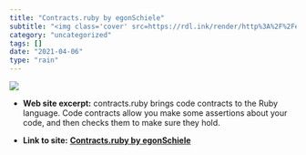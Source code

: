 ```yaml
---
title: "Contracts.ruby by egonSchiele"
subtitle: "<img class='cover' src=https://rdl.ink/render/http%3A%2F%2Fegonschiele.github.io%2Fcontracts.ruby>"
category: "uncategorized"
tags: []
date: "2021-04-06"
type: "rain"
---
```

<img class="cover" src=https://rdl.ink/render/http%3A%2F%2Fegonschiele.github.io%2Fcontracts.ruby>



* **Web site excerpt:** contracts.ruby brings code contracts to the Ruby language. Code contracts allow you make some assertions about your code, and then checks them to make sure they hold.

* **Link to site:** **[Contracts.ruby by egonSchiele](http://egonschiele.github.io/contracts.ruby)**
